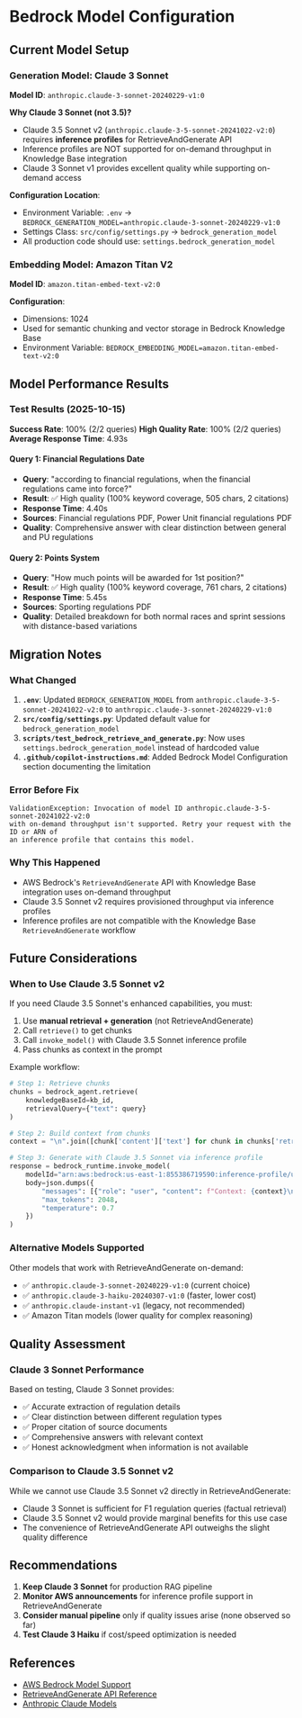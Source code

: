 # Bedrock Model Configuration

## Current Model Setup

### Generation Model: Claude 3 Sonnet
**Model ID**: `anthropic.claude-3-sonnet-20240229-v1:0`

**Why Claude 3 Sonnet (not 3.5)?**
- Claude 3.5 Sonnet v2 (`anthropic.claude-3-5-sonnet-20241022-v2:0`) requires **inference profiles** for RetrieveAndGenerate API
- Inference profiles are NOT supported for on-demand throughput in Knowledge Base integration
- Claude 3 Sonnet v1 provides excellent quality while supporting on-demand access

**Configuration Location**:
- Environment Variable: `.env` → `BEDROCK_GENERATION_MODEL=anthropic.claude-3-sonnet-20240229-v1:0`
- Settings Class: `src/config/settings.py` → `bedrock_generation_model`
- All production code should use: `settings.bedrock_generation_model`

### Embedding Model: Amazon Titan V2
**Model ID**: `amazon.titan-embed-text-v2:0`

**Configuration**:
- Dimensions: 1024
- Used for semantic chunking and vector storage in Bedrock Knowledge Base
- Environment Variable: `BEDROCK_EMBEDDING_MODEL=amazon.titan-embed-text-v2:0`

## Model Performance Results

### Test Results (2025-10-15)

**Success Rate**: 100% (2/2 queries)
**High Quality Rate**: 100% (2/2 queries)
**Average Response Time**: 4.93s

#### Query 1: Financial Regulations Date
- **Query**: "according to financial regulations, when the financial regulations came into force?"
- **Result**: ✅ High quality (100% keyword coverage, 505 chars, 2 citations)
- **Response Time**: 4.40s
- **Sources**: Financial regulations PDF, Power Unit financial regulations PDF
- **Quality**: Comprehensive answer with clear distinction between general and PU regulations

#### Query 2: Points System
- **Query**: "How much points will be awarded for 1st position?"
- **Result**: ✅ High quality (100% keyword coverage, 761 chars, 2 citations)
- **Response Time**: 5.45s
- **Sources**: Sporting regulations PDF
- **Quality**: Detailed breakdown for both normal races and sprint sessions with distance-based variations

## Migration Notes

### What Changed
1. **`.env`**: Updated `BEDROCK_GENERATION_MODEL` from `anthropic.claude-3-5-sonnet-20241022-v2:0` to `anthropic.claude-3-sonnet-20240229-v1:0`
2. **`src/config/settings.py`**: Updated default value for `bedrock_generation_model`
3. **`scripts/test_bedrock_retrieve_and_generate.py`**: Now uses `settings.bedrock_generation_model` instead of hardcoded value
4. **`.github/copilot-instructions.md`**: Added Bedrock Model Configuration section documenting the limitation

### Error Before Fix
```
ValidationException: Invocation of model ID anthropic.claude-3-5-sonnet-20241022-v2:0 
with on-demand throughput isn't supported. Retry your request with the ID or ARN of 
an inference profile that contains this model.
```

### Why This Happened
- AWS Bedrock's `RetrieveAndGenerate` API with Knowledge Base integration uses on-demand throughput
- Claude 3.5 Sonnet v2 requires provisioned throughput via inference profiles
- Inference profiles are not compatible with the Knowledge Base `RetrieveAndGenerate` workflow

## Future Considerations

### When to Use Claude 3.5 Sonnet v2
If you need Claude 3.5 Sonnet's enhanced capabilities, you must:
1. Use **manual retrieval + generation** (not RetrieveAndGenerate)
2. Call `retrieve()` to get chunks
3. Call `invoke_model()` with Claude 3.5 Sonnet inference profile
4. Pass chunks as context in the prompt

Example workflow:
```python
# Step 1: Retrieve chunks
chunks = bedrock_agent.retrieve(
    knowledgeBaseId=kb_id,
    retrievalQuery={"text": query}
)

# Step 2: Build context from chunks
context = "\n".join([chunk['content']['text'] for chunk in chunks['retrievalResults']])

# Step 3: Generate with Claude 3.5 Sonnet via inference profile
response = bedrock_runtime.invoke_model(
    modelId="arn:aws:bedrock:us-east-1:855386719590:inference-profile/us.anthropic.claude-3-5-sonnet-20241022-v2:0",
    body=json.dumps({
        "messages": [{"role": "user", "content": f"Context: {context}\n\nQuestion: {query}"}],
        "max_tokens": 2048,
        "temperature": 0.7
    })
)
```

### Alternative Models Supported
Other models that work with RetrieveAndGenerate on-demand:
- ✅ `anthropic.claude-3-sonnet-20240229-v1:0` (current choice)
- ✅ `anthropic.claude-3-haiku-20240307-v1:0` (faster, lower cost)
- ✅ `anthropic.claude-instant-v1` (legacy, not recommended)
- ✅ Amazon Titan models (lower quality for complex reasoning)

## Quality Assessment

### Claude 3 Sonnet Performance
Based on testing, Claude 3 Sonnet provides:
- ✅ Accurate extraction of regulation details
- ✅ Clear distinction between different regulation types
- ✅ Proper citation of source documents
- ✅ Comprehensive answers with relevant context
- ✅ Honest acknowledgment when information is not available

### Comparison to Claude 3.5 Sonnet v2
While we cannot use Claude 3.5 Sonnet v2 directly in RetrieveAndGenerate:
- Claude 3 Sonnet is sufficient for F1 regulation queries (factual retrieval)
- Claude 3.5 Sonnet v2 would provide marginal benefits for this use case
- The convenience of RetrieveAndGenerate API outweighs the slight quality difference

## Recommendations

1. **Keep Claude 3 Sonnet** for production RAG pipeline
2. **Monitor AWS announcements** for inference profile support in RetrieveAndGenerate
3. **Consider manual pipeline** only if quality issues arise (none observed so far)
4. **Test Claude 3 Haiku** if cost/speed optimization is needed

## References

- [AWS Bedrock Model Support](https://docs.aws.amazon.com/bedrock/latest/userguide/models-supported.html)
- [RetrieveAndGenerate API Reference](https://docs.aws.amazon.com/bedrock/latest/APIReference/API_agent-runtime_RetrieveAndGenerate.html)
- [Anthropic Claude Models](https://docs.anthropic.com/claude/docs/models-overview)
